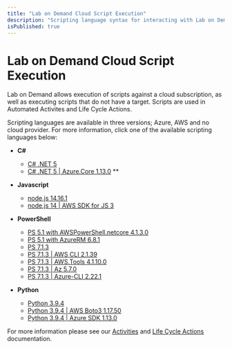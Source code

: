 ```yaml
---
title: "Lab on Demand Cloud Script Execution"
description: "Scripting language syntax for interacting with Lab on Demand and Cloud providers."
isPublished: true
---
```


# Lab on Demand Cloud Script Execution

Lab on Demand allows execution of scripts against a cloud subscription, as well as executing scripts that do not have a target. Scripts are used in Automated Activites and Life Cycle Actions.

Scripting languages are available in three versions; Azure, AWS  and no cloud provider. For more information, click one of the available scripting languages below: 

- **C#**
    - [C# .NET 5](../scripting/Csharp-.NET-5.md) 
    - [C# .NET 5 | Azure.Core 1.13.0](../scripting/Csharp-.NET-5-Azure.-Core-1.13.0.md) **

- **Javascript**
    - [node.js 14.16.1](../scripting/Node-js-14-16-1.md)
    - [node.js 14 | AWS SDK for JS 3](../scripting/node-14.16.1_aws-sdk-3.13.1.md) 
- **PowerShell**
    - [PS 5.1 with AWSPowerShell.netcore 4.1.3.0](../scripting/powershell_5.1-awspowershell.netcore_4.1.3.0.md) 
    - [PS 5.1 with AzureRM 6.8.1](../scripting/powershell_5.1-azurerm_6.8.1.md)
    - [PS 7.1.3](PS-7.1.3.md) 
    - [PS 7.1.3 | AWS CLI 2.1.39](../scripting/PS-7.1.3-AWS-CLI-2.1.39.md) 
    - [PS 7.1.3 | AWS.Tools 4.1.10.0](../scripting/powershell_7.1.3-aws.tools_4.1.10.0.md)
    - [PS 7.1.3 | Az 5.7.0](../scripting/powershell_7.1.3-azure_az_5.7.0.md)
    - [PS 7.1.3 | Azure-CLI 2.22.1](../scripting/PS-7.1.3-Azure-CLI-2.22.1.md) 
- **Python**
    - [Python 3.9.4](../scripting/Python-3.9.4.md)
    - [Python 3.9.4 | AWS Boto3 1.17.50](../scripting/python_3.9.4-aws_boto3_1.17.50.md)
    - [Python 3.9.4 | Azure SDK 1.13.0](../scripting/python_3.9.4-azure_sdk_1.13.0.md)

For more information please see our [Activities](../activities.md) and [Life Cycle Actions](../life-cycle-actions.md) documentation.

